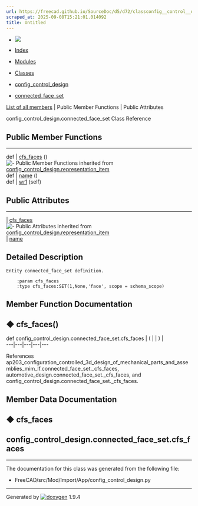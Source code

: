 ```yaml
---
url: https://freecad.github.io/SourceDoc/d5/d72/classconfig__control__design_1_1connected__face__set.html
scraped_at: 2025-09-08T15:21:01.014092
title: Untitled
---
```


  * [ ![](https://www.freecad.org/svg/logo-freecad.svg) ](https://freecadweb.org "FreeCAD")
  * [Index](../../index.html "Index")
  * [Modules](../../modules.html "Modules list")
  * [Classes](../../annotated.html "Annotated list")

  * [config_control_design](../../d4/d07/namespaceconfig__control__design.html)
  * [connected_face_set](../../d5/d72/classconfig__control__design_1_1connected__face__set.html)

[List of all members](../../d3/d47/classconfig__control__design_1_1connected__face__set-members.html) | Public Member Functions | Public Attributes

config_control_design.connected_face_set Class Reference

##  Public Member Functions  
  
---  
def | [cfs_faces](../../d5/d72/classconfig__control__design_1_1connected__face__set.html#a256a0268c099dc46a56f32e9c453604f) ()  
![-](../../closed.png) Public Member Functions inherited from
[config_control_design.representation_item](../../d9/d69/classconfig__control__design_1_1representation__item.html)  
def | [name](../../d9/d69/classconfig__control__design_1_1representation__item.html#a5ea878073c85170f328deff23a9c5732) ()  
def | [wr1](../../d9/d69/classconfig__control__design_1_1representation__item.html#a4cdc1db49341dedc8f271ec89801c713) (self)  
  
##  Public Attributes  
  
---  
|
[cfs_faces](../../d5/d72/classconfig__control__design_1_1connected__face__set.html#abc38d49c2f1ba0d5014592f081abf07a)  
![-](../../closed.png) Public Attributes inherited from
[config_control_design.representation_item](../../d9/d69/classconfig__control__design_1_1representation__item.html)  
|
[name](../../d9/d69/classconfig__control__design_1_1representation__item.html#a0e8be677f8410825a46422f3c0e1c128)  
  
## Detailed Description

    
    
    Entity connected_face_set definition.
    
        :param cfs_faces
        :type cfs_faces:SET(1,None,'face', scope = schema_scope)

## Member Function Documentation

## ◆ cfs_faces()

def config_control_design.connected_face_set.cfs_faces  | ( | | ) |   
---|---|---|---|---  
  
References
ap203_configuration_controlled_3d_design_of_mechanical_parts_and_assemblies_mim_lf.connected_face_set._cfs_faces,
automotive_design.connected_face_set._cfs_faces, and
config_control_design.connected_face_set._cfs_faces.

## Member Data Documentation

## ◆ cfs_faces

config_control_design.connected_face_set.cfs_faces  
---  
  
* * *

The documentation for this class was generated from the following file:

  * FreeCAD/src/Mod/Import/App/config_control_design.py

* * *

Generated by
[![doxygen](../../doxygen.svg)](https://www.doxygen.org/index.html) 1.9.4

